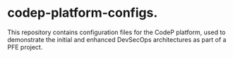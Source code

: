 # codep-platform-configs.
This repository contains configuration files for the CodeP platform, used to demonstrate the initial and enhanced DevSecOps architectures as part of a PFE project.
